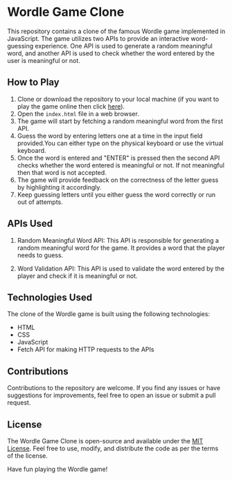 # Wordle Game Clone

This repository contains a clone of the famous Wordle game implemented in JavaScript. The game utilizes two APIs to provide an interactive word-guessing experience. One API is used to generate a random meaningful word, and another API is used to check whether the word entered by the user is meaningful or not.

## How to Play

1. Clone or download the repository to your local machine (if you want to play the game online then click [here](https://agniv25.github.io/wordle-game/)).
2. Open the `index.html` file in a web browser.
3. The game will start by fetching a random meaningful word from the first API.
4. Guess the word by entering letters one at a time in the input field provided.You can either type on the physical keyboard or use the virtual keyboard.
5. Once the word is entered and "ENTER" is pressed then the second API checks whether the word entered is meaningful or not. If not meaningful then that word is not accepted.
6. The game will provide feedback on the correctness of the letter guess by highlighting it accordingly.
7. Keep guessing letters until you either guess the word correctly or run out of attempts.

## APIs Used

1. Random Meaningful Word API: This API is responsible for generating a random meaningful word for the game. It provides a word that the player needs to guess. 

2. Word Validation API: This API is used to validate the word entered by the player and check if it is meaningful or not. 

## Technologies Used

The clone of the Wordle game is built using the following technologies:

- HTML
- CSS
- JavaScript
- Fetch API for making HTTP requests to the APIs

## Contributions

Contributions to the repository are welcome. If you find any issues or have suggestions for improvements, feel free to open an issue or submit a pull request.

## License

The Wordle Game Clone is open-source and available under the [MIT License](LICENSE). Feel free to use, modify, and distribute the code as per the terms of the license.

Have fun playing the Wordle game!
